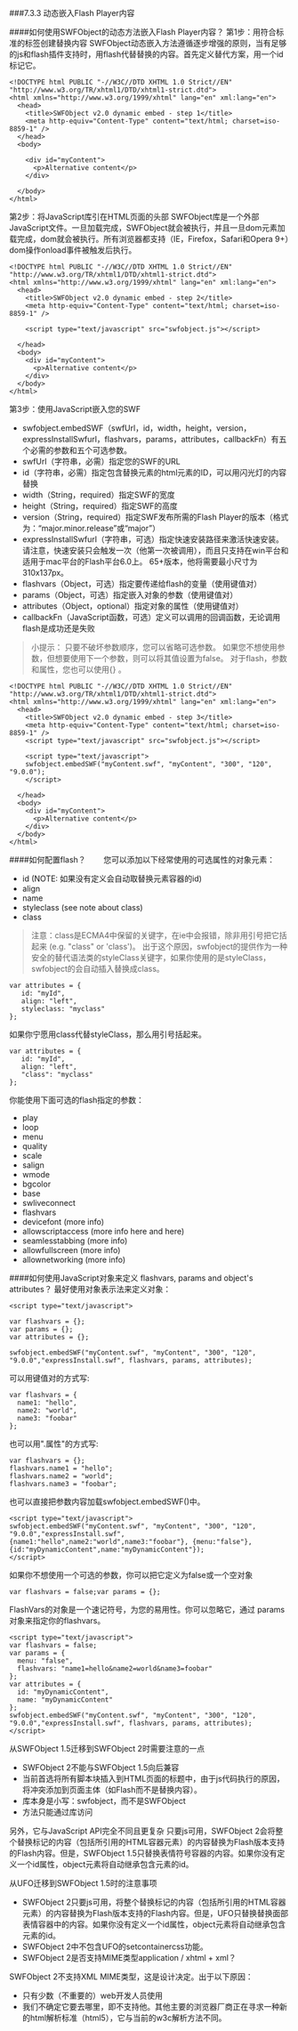 ###7.3.3 动态嵌入Flash Player内容

####如何使用SWFObject的动态方法嵌入Flash Player内容？
第1步：用符合标准的标签创建替换内容
SWFObject动态嵌入方法遵循逐步增强的原则，当有足够的js和flash插件支持时，用flash代替替换的内容。首先定义替代方案，用一个id标记它。



```
<!DOCTYPE html PUBLIC "-//W3C//DTD XHTML 1.0 Strict//EN" "http://www.w3.org/TR/xhtml1/DTD/xhtml1-strict.dtd">  
<html xmlns="http://www.w3.org/1999/xhtml" lang="en" xml:lang="en">  
  <head>  
    <title>SWFObject v2.0 dynamic embed - step 1</title>  
    <meta http-equiv="Content-Type" content="text/html; charset=iso-8859-1" />  
  </head>  
  <body>  
  
    <div id="myContent">  
      <p>Alternative content</p>  
    </div>  
  
  </body>  
</html>  
```


第2步：将JavaScript库引在HTML页面的头部
SWFObject库是一个外部JavaScript文件。一旦加载完成，SWFObject就会被执行，并且一旦dom元素加载完成，dom就会被执行。所有浏览器都支持（IE，Firefox，Safari和Opera 9+）dom操作onload事件被触发后执行。


```
<!DOCTYPE html PUBLIC "-//W3C//DTD XHTML 1.0 Strict//EN" "http://www.w3.org/TR/xhtml1/DTD/xhtml1-strict.dtd">  
<html xmlns="http://www.w3.org/1999/xhtml" lang="en" xml:lang="en">  
  <head>  
    <title>SWFObject v2.0 dynamic embed - step 2</title>  
    <meta http-equiv="Content-Type" content="text/html; charset=iso-8859-1" />  
  
    <script type="text/javascript" src="swfobject.js"></script>  
  
  </head>  
  <body>  
    <div id="myContent">  
      <p>Alternative content</p>  
    </div>  
  </body>  
</html>  
```



第3步：使用JavaScript嵌入您的SWF
- swfobject.embedSWF（swfUrl，id，width，height，version，expressInstallSwfurl，flashvars，params，attributes，callbackFn）有五个必需的参数和五个可选参数。
- swfUrl（字符串，必需）指定您的SWF的URL
- id（字符串，必需）指定包含替换元素的html元素的ID，可以用闪光灯的内容替换
- width（String，required）指定SWF的宽度
- height（String，required）指定SWF的高度
- version（String，required）指定SWF发布所需的Flash Player的版本（格式为：“major.minor.release”或“major”）
- expressInstallSwfurl（字符串，可选）指定快速安装路径来激活快速安装。请注意，快速安装只会触发一次（他第一次被调用），而且只支持在win平台和适用于mac平台的Flash平台6.0上。 65+版本，他将需要最小尺寸为310x137px。
- flashvars（Object，可选）指定要传递给flash的变量（使用键值对）
- params（Object，可选）指定嵌入对象的参数（使用键值对）
- attributes（Object，optional）指定对象的属性（使用键值对）
- callbackFn（JavaScript函数，可选）定义可以调用的回调函数，无论调用flash是成功还是失败

>小提示：
只要不破坏参数顺序，您可以省略可选参数。 如果您不想使用参数，但想要使用下一个参数，则可以将其值设置为false。 对于flash，参数和属性，您也可以使用{} 。



```
<!DOCTYPE html PUBLIC "-//W3C//DTD XHTML 1.0 Strict//EN" "http://www.w3.org/TR/xhtml1/DTD/xhtml1-strict.dtd">  
<html xmlns="http://www.w3.org/1999/xhtml" lang="en" xml:lang="en">  
  <head>  
    <title>SWFObject v2.0 dynamic embed - step 3</title>  
    <meta http-equiv="Content-Type" content="text/html; charset=iso-8859-1" />  
    <script type="text/javascript" src="swfobject.js"></script>  
  
    <script type="text/javascript">  
    swfobject.embedSWF("myContent.swf", "myContent", "300", "120", "9.0.0");   
    </script>  
  
  </head>  
  <body>  
    <div id="myContent">  
      <p>Alternative content</p>  
    </div>  
  </body>  
</html>  
```



####如何配置flash？
　　您可以添加以下经常使用的可选属性的对象元素：
- id (NOTE: 如果没有定义会自动取替换元素容器的id)
- align
- name
- styleclass (see note about class)
- class

>注意：class是ECMA4中保留的关键字，在ie中会报错，除非用引号把它括起来 (e.g. "class" or 'class')。 出于这个原因，swfobject的提供作为一种安全的替代语法类的styleClass关键字，如果你使用的是styleClass，swfobject的会自动插入替换成class。



```
var attributes = {
   id: "myId",
   align: "left",
   styleclass: "myclass"
};
```


如果你宁愿用class代替styleClass，那么用引号括起来。


```
var attributes = {
   id: "myId",
   align: "left",
   "class": "myclass"
};
```


你能使用下面可选的flash指定的参数：
- play
- loop
- menu
- quality
- scale
- salign
- wmode
- bgcolor
- base
- swliveconnect
- flashvars
- devicefont (more info)
- allowscriptaccess (more info here and here)
- seamlesstabbing (more info)
- allowfullscreen (more info)
- allownetworking (more info)

####如何使用JavaScript对象来定义 flashvars, params and object's attributes？
最好使用对象表示法来定义对象：


```
<script type="text/javascript">

var flashvars = {};
var params = {};
var attributes = {};

swfobject.embedSWF("myContent.swf", "myContent", "300", "120", "9.0.0","expressInstall.swf", flashvars, params, attributes);

```


</script>
可以用键值对的方式写:


```
var flashvars = {
  name1: "hello",
  name2: "world",
  name3: "foobar"
};
```


也可以用".属性"的方式写:


```
var flashvars = {};
flashvars.name1 = "hello";
flashvars.name2 = "world";
flashvars.name3 = "foobar";
```


也可以直接把参数内容加载swfobject.embedSWF()中。


```
<script type="text/javascript">
swfobject.embedSWF("myContent.swf", "myContent", "300", "120", "9.0.0","expressInstall.swf", {name1:"hello",name2:"world",name3:"foobar"}, {menu:"false"}, {id:"myDynamicContent",name:"myDynamicContent"});
</script>
```


如果你不想使用一个可选的参数，你可以把它定义为false或一个空对象 


```
var flashvars = false;var params = {};
```


FlashVars的对象是一个速记符号，为您的易用性。你可以忽略它，通过 params对象来指定你的flashvars。


```
<script type="text/javascript">
var flashvars = false;
var params = {
  menu: "false",
  flashvars: "name1=hello&name2=world&name3=foobar"
};
var attributes = {
  id: "myDynamicContent",
  name: "myDynamicContent"
};
swfobject.embedSWF("myContent.swf", "myContent", "300", "120", "9.0.0","expressInstall.swf", flashvars, params, attributes);
</script>
```


从SWFObject 1.5迁移到SWFObject 2时需要注意的一点
- SWFObject 2不能与SWFObject 1.5向后兼容
- 当前首选将所有脚本块插入到HTML页面的标题中，由于js代码执行的原因，将冲突添加到页面主体（如Flash而不是替换内容）。
- 库本身是小写：swfobject，而不是SWFObject
- 方法只能通过库访问

另外，它与JavaScript API完全不同且更复杂
只要js可用，SWFObject 2会将整个替换标记的内容（包括所引用的HTML容器元素）的内容替换为Flash版本支持的Flash内容。但是，SWFObject 1.5只替换表情符号容器的内容。如果你没有定义一个id属性，object元素将自动继承包含元素的id。

从UFO迁移到SWFObject 1.5时的注意事项
- SWFObject 2只要js可用，将整个替换标记的内容（包括所引用的HTML容器元素）的内容替换为Flash版本支持的Flash内容。但是，UFO只替换替换面部表情容器中的内容。如果你没有定义一个id属性，object元素将自动继承包含元素的id。
- SWFObject 2中不包含UFO的setcontainercss功能。
- SWFObject 2是否支持MIME类型application / xhtml + xml？

SWFObject 2不支持XML MIME类型，这是设计决定。出于以下原因：
- 只有少数（不重要的）web开发人员使用
- 我们不确定它要去哪里，即不支持他。其他主要的浏览器厂商正在寻求一种新的html解析标准（html5），它与当前的w3c解析方法不同。